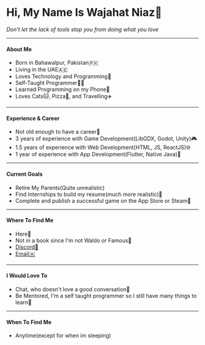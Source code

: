 # Hi, My Name Is Wajahat Niaz👋


*Don't let the lack of tools stop you from doing what you love*

---

#### About Me

- Born in Bahawalpur, Pakistan🇵🇰
- Living in the UAE🇦🇪
- Loves Technology and Programming🤖
- Self-Taught Programmer👨‍💻
- Learned Programming on my Phone📱
- Loves Cats🐱, Pizza🍕, and Travelling✈️

---

#### Experience & Career

- Not old enough to have a career🐣
- 3 years of experience with Game Development(LibGDX, Godot, Unity)🎮
- 1.5 years of experience with Web Development(HTML, JS, ReactJS)🌐
- 1 year of experience with App Development(Flutter, Native Java)📱

---

#### Current Goals

- Retire My Parents(Quite unrealistic)
- Find Internships to build my resume(much more realistic)📃
- Complete and publish a successful game on the App Store or Steam🚂

---

#### Where To Find Me

- Here👋
- Not in a book since I'm not Waldo or Famous📙
- [Discord🤖](discordapp.com/users/688009834070671411)
- [Email✉️](mailto:wajahatniaz2@gmail.com)

---

#### I Would Love To

- Chat, who doesn't love a good conversation💬
- Be Mentored, I'm a self taught programmer so I still have many things to learn📖

---

#### When To Find Me

- Anytime(except for when im sleeping)
<!---
Wajahat-Niaz/Wajahat-Niaz is a ✨ special ✨ repository because its `README.md` (this file) appears on your GitHub profile.
You can click the Preview link to take a look at your changes.
--->
